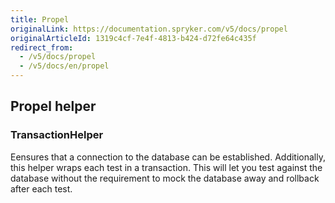 ```yaml
---
title: Propel
originalLink: https://documentation.spryker.com/v5/docs/propel
originalArticleId: 1319c4cf-7e4f-4813-b424-d72fe64c435f
redirect_from:
  - /v5/docs/propel
  - /v5/docs/en/propel
---
```


## Propel helper

### TransactionHelper
Eensures that a connection to the database can be established. Additionally, this helper wraps each test in a transaction. This will let you test against the database without the requirement to mock the database away and rollback after each test.
